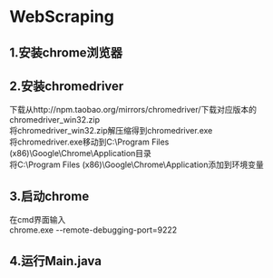 # WebScraping
## 1.安装chrome浏览器
## 2.安装chromedriver
  下载从http://npm.taobao.org/mirrors/chromedriver/下载对应版本的chromedriver_win32.zip  
  将chromedriver_win32.zip解压缩得到chromedriver.exe  
  将chromedriver.exe移动到C:\Program Files (x86)\Google\Chrome\Application目录  
  将C:\Program Files (x86)\Google\Chrome\Application添加到环境变量  
## 3.启动chrome
   在cmd界面输入  
    chrome.exe --remote-debugging-port=9222
## 4.运行Main.java
